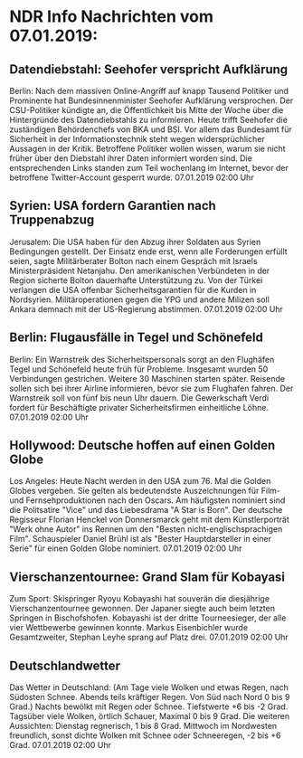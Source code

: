 # NDR Info Nachrichten vom 07.01.2019:


## Datendiebstahl: Seehofer verspricht Aufklärung
Berlin: Nach dem massiven Online-Angriff auf knapp Tausend Politiker und Prominente hat Bundesinnenminister Seehofer Aufklärung versprochen. Der CSU-Politiker kündigte an, die Öffentlichkeit bis Mitte der Woche über die Hintergründe des Datendiebstahls zu informieren. Heute trifft Seehofer die zuständigen Behördenchefs von BKA und BSI. Vor allem das Bundesamt für Sicherheit in der Informationstechnik steht wegen widersprüchlicher Aussagen in der Kritik. Betroffene Politiker wollen wissen, warum sie nicht früher über den Diebstahl ihrer Daten informiert worden sind. Die entsprechenden Links standen zum Teil wochenlang im Internet, bevor der betroffene Twitter-Account gesperrt wurde. 07.01.2019 02:00 Uhr 

## Syrien: USA fordern Garantien nach Truppenabzug
Jerusalem: Die USA haben für den Abzug ihrer Soldaten aus Syrien Bedingungen gestellt. Der Einsatz ende erst, wenn alle Forderungen erfüllt seien, sagte Militärberater Bolton nach einem Gespräch mit Israels Ministerpräsident Netanjahu. Den amerikanischen Verbündeten in der Region sicherte Bolton dauerhafte Unterstützung zu. Von der Türkei verlangen die USA offenbar Sicherheitsgarantien für die Kurden in Nordsyrien. Militäroperationen gegen die YPG und andere Milizen soll Ankara demnach mit der US-Regierung abstimmen. 07.01.2019 02:00 Uhr 

## Berlin: Flugausfälle in Tegel und Schönefeld
Berlin: Ein Warnstreik des Sicherheitspersonals sorgt an den Flughäfen Tegel und Schönefeld heute früh für Probleme. Insgesamt wurden 50 Verbindungen gestrichen. Weitere 30 Maschinen starten später. Reisende sollen sich bei ihrer Airline informieren, bevor sie zum Flughafen fahren. Der Warnstreik soll von fünf bis neun Uhr dauern. Die Gewerkschaft Verdi fordert für Beschäftigte privater Sicherheitsfirmen einheitliche Löhne. 07.01.2019 02:00 Uhr 

## Hollywood: Deutsche hoffen auf einen Golden Globe
Los Angeles: Heute Nacht werden in den USA zum 76. Mal die Golden Globes vergeben. Sie gelten als bedeutendste Auszeichnungen für Film- und Fernsehproduktionen nach den Oscars. Am häufigsten nominiert sind die Politsatire "Vice" und das Liebesdrama "A Star is Born". Der deutsche Regisseur Florian Henckel von Donnersmarck geht mit dem Künstlerporträt "Werk ohne Autor" ins Rennen um den "Besten nicht-englischsprachigen Film". Schauspieler Daniel Brühl ist als "Bester Hauptdarsteller in einer Serie" für einen Golden Globe nominiert. 07.01.2019 02:00 Uhr 

## Vierschanzentournee: Grand Slam für Kobayasi
Zum Sport: Skispringer Ryoyu Kobayashi hat souverän die diesjährige Vierschanzentournee gewonnen. Der Japaner siegte auch beim letzten Springen in Bischofshofen. Kobayashi ist der dritte Tourneesieger, der alle vier Wettbewerbe gewinnen konnte. Markus Eisenbichler wurde Gesamtzweiter, Stephan Leyhe sprang auf Platz drei. 07.01.2019 02:00 Uhr 

## Deutschlandwetter
Das Wetter in Deutschland:
(Am Tage viele Wolken und etwas Regen, nach Südosten Schnee. Abends teils kräftiger Regen. Von Süd nach Nord 0 bis 9 Grad.) Nachts bewölkt mit Regen oder Schnee. Tiefstwerte +6 bis -2 Grad. Tagsüber viele Wolken, örtlich Schauer, Maximal 0 bis 9 Grad. Die weiteren Aussichten:
Dienstag regnerisch, 1 bis 8 Grad. Mittwoch im Nordwesten freundlich, sonst dichte Wolken mit Schnee oder Schneeregen, -2 bis +6 Grad. 07.01.2019 02:00 Uhr 
